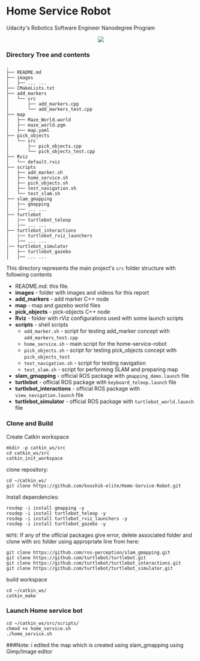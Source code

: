 # Home Service Robot

Udacity's Robotics Software Engineer Nanodegree Program

<p align="center"><img src="./images/vid_homeservice_rviz_window.gif"></p>

### Directory Tree and contents

```
.
├── README.md
├── images
│   ├── ... ...
├── CMakeLists.txt
├── add_markers
│   └── src
│       ├── add_markers.cpp
│       └── add_markers_test.cpp
├── map
│   ├── Maze_World.world
│   ├── maze_world.pgm
│   ├── map.yaml
├── pick_objects
│   └── src
│       ├── pick_objects.cpp
│       └── pick_objects_test.cpp
├── Rviz
│   └── default.rviz
├── scripts
│   ├── add_marker.sh
│   ├── home_service.sh
│   ├── pick_objects.sh
│   ├── test_navigation.sh
│   └── test_slam.sh
├── slam_gmapping
│   ├── gmapping
│   |── ... ...
├── turtlebot
│   |── turtlebot_teleop
│   |── ... ...
├── turtlebot_interactions
│   |── turtlebot_rviz_launchers
│   |── ... ...
|── turtlebot_simulator
│   ├── turtlebot_gazebo
│   |── ... ...

```

This directory represents the main project's `src` folder structure with following contents

* README.md: this file.
* **images** - folder with images and videos for this report
* **add_markers** - add marker C++ node
* **map** - map and gazebo world files
* **pick_objects** - pick-objects C++ node
* **Rviz** - folder with rViz configurations used with some launch scripts
* **scripts** - shell scripts
	* `add_marker.sh` - script for testing add_marker concept with `add_markers_test.cpp`
	* `home_service.sh` - main script for the home-service-robot
	* `pick_objects.sh` - script for testing pick_objects concept with `pick_objects_test`
	* `test_navigation.sh` - script for testing navigation
	* `test_slam.sh` - script for performing SLAM and preparing map
* **slam_gmapping** - official ROS package with `gmapping_demo.launch` file
* **turtlebot** - official ROS package with `keyboard_teleop.launch` file
* **turtlebot_interactions** - official ROS package with `view_navigation.launch` file
* **turtlebot_simulator** - official ROS package with `turtlebot_world.launch` file


### Clone and Build

Create Catkin workspace

```
mkdir -p catkin_ws/src
cd catkin_ws/src
catkin_init_workspace
```

clone repository:

```
cd ~/catkin_ws/
git clone https://github.com/koushik-elite/Home-Service-Robot.git
```

Install dependencies:

```
rosdep -i install gmapping -y
rosdep -i install turtlebot_teleop -y
rosdep -i install turtlebot_rviz_launchers -y
rosdep -i install turtlebot_gazebo -y
```

`NOTE`: If any of the official packages give error,  delete associated folder and clone with src folder using appropriate line from here:

```
git clone https://github.com/ros-perception/slam_gmapping.git  
git clone https://github.com/turtlebot/turtlebot.git  
git clone https://github.com/turtlebot/turtlebot_interactions.git  
git clone https://github.com/turtlebot/turtlebot_simulator.git
```

build workspace

```
cd ~/catkin_ws/
catkin_make
```
### Launch Home service bot

```
cd ~/catkin_ws/src/scripts/
chmod +x home_service.sh
./home_service.sh
```

###Note: 
i edited the map which is created using slam_gmapping using Gimp/Image editor

